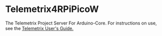 # Telemetrix4RPiPicoW
The Telemetrix Project Server For Arduino-Core. For instructions on use, 
see the [Telemetrix User's Guide.](https://mryslab.github.io/telemetrix/)
